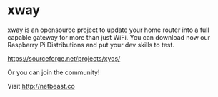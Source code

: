 # xway

xway is an opensource project to update your home router into a full capable gateway for more than just WiFi. 
You can download now our Raspberry Pi Distributions and put your dev skills to test.

https://sourceforge.net/projects/xyos/

Or you can join the community!

Visit http://netbeast.co
